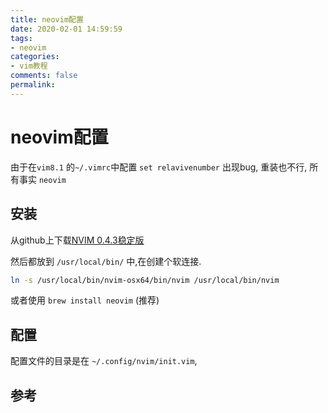 ```yaml
---
title: neovim配置
date: 2020-02-01 14:59:59
tags:
- neovim
categories:
- vim教程
comments: false
permalink:
---
```


# neovim配置

由于在`vim8.1` 的`~/.vimrc`中配置 `set relavivenumber` 出现bug, 重装也不行, 所有事实 `neovim`

## 安装

从github上下载[NVIM 0.4.3稳定版](https://github.com/neovim/neovim/releases)

然后都放到 `/usr/local/bin/` 中,在创建个软连接.

```bash
ln -s /usr/local/bin/nvim-osx64/bin/nvim /usr/local/bin/nvim
```

或者使用 `brew install neovim` (推荐)

## 配置

配置文件的目录是在 `~/.config/nvim/init.vim`, 



## 参考
